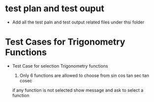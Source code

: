 # test plan and test ouput

* Add all the test paln and test output related files under thsi folder

# Test Cases for Trigonometry Functions

  - Test Case for selection Trigonometry functions
  
    1. Only 6 functions are allowed to choose from
      sin
      cos
      tan
      sec
      tan
      cosec
     
     if any function is not selected show message and ask to select a function 
      
